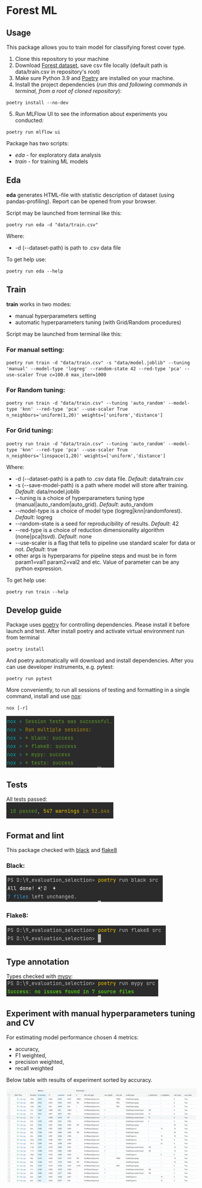 # Forest ML

## Usage

This package allows you to train model for classifying forest cover type.
1. Clone this repository to your machine
2. Download [Forest dataset](https://www.kaggle.com/competitions/forest-cover-type-prediction), save csv file locally (default path is data/train.csv in repository's root)
3. Make sure Python 3.9 and [Poetry](https://python-poetry.org/) are installed on your machine.
4. Install the project dependencies (*run this and following commands in terminal, from a root of cloned repository*):
```console
poetry install --no-dev
```
5. Run MLFlow UI to see the information about experiments you conducted:
```console
poetry run mlflow ui
```

Package has two scripts:
* *eda* - for exploratory data analysis
* *train* - for training ML models

## Eda
**eda** generates HTML-file with statistic description of dataset (using pandas-profiling). Report can be opened from your browser.

Script may be launched from terminal like this:
```console
poetry run eda -d "data/train.csv"
```
Where:
* -d (--dataset-path) is path to .csv data file

To get help use:
```console
poetry run eda --help
```

## Train
**train** works in two modes:
* manual hyperparameters setting
* automatic hyperparameters tuning (with Grid/Random procedures)

Script may be launched from terminal like this:
### For manual setting: 
```console
poetry run train -d "data/train.csv" -s "data/model.joblib" --tuning 'manual' --model-type 'logreg' --random-state 42 --red-type 'pca' --use-scaler True c=100.0 max_iter=1000 
```

### For Random tuning:
```console
poetry run train -d "data/train.csv" --tuning 'auto_random' --model-type 'knn' --red-type 'pca' --use-scaler True n_neighbors='uniform(1,20)' weights=['uniform','distance'] 
```

### For Grid tuning:
```console
poetry run train -d "data/train.csv" --tuning 'auto_random' --model-type 'knn' --red-type 'pca' --use-scaler True n_neighbors='linspace(1,20)' weights=['uniform','distance'] 
```

Where:
* -d (--dataset-path) is a path to .csv data file. *Default*: data/train.csv
* -s (--save-model-path) is a path where model will store after training. *Default*: data/model.joblib
* --tuning is a choice of hyperparameters tuning type (manual|auto_random|auto_grid). *Default*: auto_random
* --model-type is a choice of model type (logreg|knn|randomforest). *Default*: logreg
* --random-state is a seed for reproducibility of results. *Default*: 42
* --red-type is a choice of reduction dimensionality algorithm (none|pca|tsvd). *Default*: none
* --use-scaler is a flag that tells to pipeline use standard scaler for data or not. *Default*: true
* other args is hyperparams for pipeline steps and must be in form param1=val1 param2=val2 and etc. Value of parameter can be any python expression.

To get help use:
```console
poetry run train --help
```

## Develop guide
Package uses [poetry](https://python-poetry.org/) for controlling dependencies. Please install it before launch and test.
After install poetry and activate virtual environment run from terminal
```console
poetry install
```
And poetry automatically will download and install dependencies. After you can use developer instruments, e.g. pytest:
```console
poetry run pytest
```
More conveniently, to run all sessions of testing and formatting in a single command, install and use [nox](https://nox.thea.codes/en/stable/):
```console
nox [-r]
```
![screenshots/nox.PNG](screenshots/nox.PNG)

## Tests
All tests passed:  
![screenshots/tests.PNG](screenshots/tests.PNG)

## Format and lint
This package checked with [black](https://github.com/psf/black) and [flake8](https://pypi.org/project/flake8/)
### Black:
![screenshots/black_format.PNG](screenshots/black_format.PNG)

### Flake8:
![screenshots/flake8_lint.PNG](screenshots/flake8_lint.PNG)

## Type annotation 
Types checked with [mypy](https://mypy.readthedocs.io/en/stable/):  
![screenshots/mypy_check.PNG](screenshots/mypy_check.PNG)

##

## Experiment with manual hyperparameters tuning and CV
For estimating model performance chosen 4 metrics: 
* accuracy, 
* F1 weighted, 
* precision weighted, 
* recall weighted

Below table with results of experiment sorted by accuracy.  

![screenshots/mlflow_manual_tune.png](screenshots/mlflow_manual_tune.png)